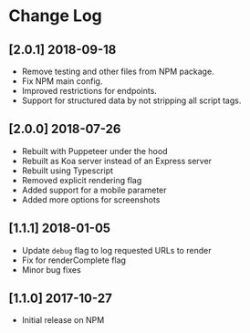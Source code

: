 # Change Log

<!-- ## Unreleased -->

## [2.0.1] 2018-09-18

-   Remove testing and other files from NPM package.
-   Fix NPM main config.
-   Improved restrictions for endpoints.
-   Support for structured data by not stripping all script tags.

## [2.0.0] 2018-07-26

-   Rebuilt with Puppeteer under the hood
-   Rebuilt as Koa server instead of an Express server
-   Rebuilt using Typescript
-   Removed explicit rendering flag
-   Added support for a mobile parameter
-   Added more options for screenshots

## [1.1.1] 2018-01-05

-   Update `debug` flag to log requested URLs to render
-   Fix for renderComplete flag
-   Minor bug fixes

## [1.1.0] 2017-10-27

-   Initial release on NPM
